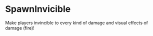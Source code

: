 # SpawnInvicible
Make players invincible to every kind of damage and visual effects of damage (fire)!
